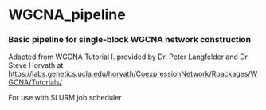 # WGCNA_pipeline
### Basic pipeline for single-block WGCNA network construction
Adapted from WGCNA Tutorial I. provided by Dr. Peter Langfelder and Dr. Steve Horvath at https://labs.genetics.ucla.edu/horvath/CoexpressionNetwork/Rpackages/WGCNA/Tutorials/ 

For use with SLURM job scheduler

